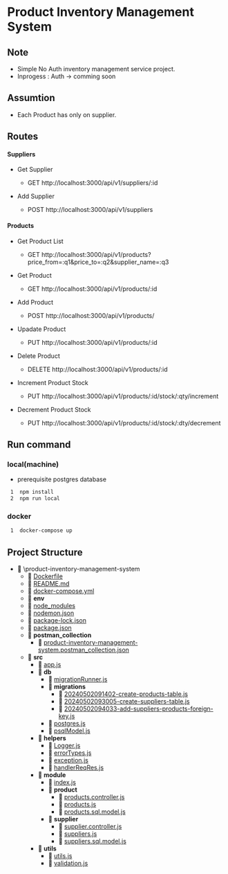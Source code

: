 # Product Inventory Management System

## Note 
- Simple No Auth inventory management service project.
- Inprogess : Auth -> comming soon
## Assumtion

- Each Product has only on supplier.

## Routes

#### Suppliers

- Get Supplier

  - GET http://localhost:3000/api/v1/suppliers/:id

- Add Supplier
  - POST http://localhost:3000/api/v1/suppliers

#### Products

- Get Product List

  - GET http://localhost:3000/api/v1/products?price_from=:q1&price_to=:q2&supplier_name=:q3

- Get Product

  - GET http://localhost:3000/api/v1/products/:id

- Add Product

  - POST http://localhost:3000/api/v1/products/

- Upadate Product

  - PUT http://localhost:3000/api/v1/products/:id

- Delete Product

  - DELETE http://localhost:3000/api/v1/products/:id

- Increment Product Stock

  - PUT http://localhost:3000/api/v1/products/:id/stock/:qty/increment

- Decrement Product Stock

  - PUT http://localhost:3000/api/v1/products/:id/stock/:dty/decrement

## Run command

### local(machine)

- prerequisite postgres database

```bash
 1  npm install
 2  npm run local
```

### docker

```bash
 1  docker-compose up
```

## Project Structure

- 📂 \product\-inventory\-management\-system
  - 📄 [Dockerfile](Dockerfile)
  - 📄 [README.md](README.md)
  - 📄 [docker\-compose.yml](docker-compose.yml)
  - 📂 **env**
  - 📄 [node_modules](node_modules)
  - 📄 [nodemon.json](nodemon.json)
  - 📄 [package\-lock.json](package-lock.json)
  - 📄 [package.json](package.json)
  - 📂 **postman_collection**
    - 📄 [product\-inventory\-management\-system.postman_collection.json](postman_collection/product-inventory-management-system.postman_collection.json)
  - 📂 **src**
    - 📄 [app.js](src/app.js)
    - 📂 **db**
      - 📄 [migrationRunner.js](src/db/migrationRunner.js)
      - 📂 **migrations**
        - 📄 [20240502091402\-create\-products\-table.js](src/db/migrations/20240502091402-create-products-table.js)
        - 📄 [20240502093005\-create\-suppliers\-table.js](src/db/migrations/20240502093005-create-suppliers-table.js)
        - 📄 [20240502094033\-add\-suppliers\-products\-foreign\-key.js](src/db/migrations/20240502094033-add-suppliers-products-foreign-key.js)
      - 📄 [postgres.js](src/db/postgres.js)
      - 📄 [psqlModel.js](src/db/psqlModel.js)
    - 📂 **helpers**
      - 📄 [Logger.js](src/helpers/Logger.js)
      - 📄 [errorTypes.js](src/helpers/errorTypes.js)
      - 📄 [exception.js](src/helpers/exception.js)
      - 📄 [handlerReqRes.js](src/helpers/handlerReqRes.js)
    - 📂 **module**
      - 📄 [index.js](src/module/index.js)
      - 📂 **product**
        - 📄 [products.controller.js](src/module/product/products.controller.js)
        - 📄 [products.js](src/module/product/products.js)
        - 📄 [products.sql.model.js](src/module/product/products.sql.model.js)
      - 📂 **supplier**
        - 📄 [supplier.controller.js](src/module/supplier/supplier.controller.js)
        - 📄 [suppliers.js](src/module/supplier/suppliers.js)
        - 📄 [suppliers.sql.model.js](src/module/supplier/suppliers.sql.model.js)
    - 📂 **utils**
      - 📄 [utils.js](src/utils/utils.js)
      - 📄 [validation.js](src/utils/validation.js)
